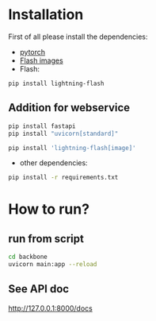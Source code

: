 # Installation
First of all please install the dependencies:
- [pytorch](https://pytorch.org/get-started/locally/)
- [Flash images](https://lightning-flash.readthedocs.io/en/latest/installation.html)
- Flash:

`pip install lightning-flash`
## Addition for webservice

```bash
pip install fastapi
pip install "uvicorn[standard]"
```

```bash
pip install 'lightning-flash[image]'
```
- other dependencies:
```bash
pip install -r requirements.txt 
```

# How to run?
## run from script

```bash
cd backbone
uvicorn main:app --reload
```
## See API doc
http://127.0.0.1:8000/docs
